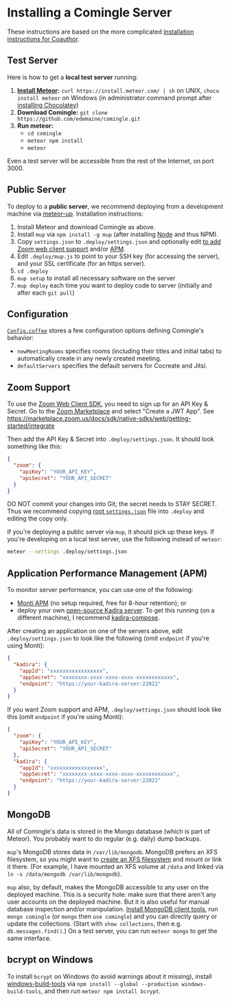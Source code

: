 # Installing a Comingle Server

These instructions are based on the more complicated
[installation instructions for Coauthor](https://github.com/edemaine/coauthor/blob/main/INSTALL.md).

## Test Server

Here is how to get a **local test server** running:

1. **[Install Meteor](https://www.meteor.com/install):**
   `curl https://install.meteor.com/ | sh` on UNIX,
   `choco install meteor` on Windows (in administrator command prompt
   after [installing Chocolatey](https://chocolatey.org/install))
2. **Download Comingle:** `git clone https://github.com/edemaine/comingle.git`
3. **Run meteor:**
   * `cd comingle`
   * `meteor npm install`
   * `meteor`

Even a test server will be accessible from the rest of the Internet,
on port 3000.

## Public Server

To deploy to a **public server**, we recommend deploying from a development
machine via [meteor-up](https://github.com/kadirahq/meteor-up).
Installation instructions:

1. Install Meteor and download Comingle as above.
2. Install `mup` via `npm install -g mup`
   (after installing [Node](https://nodejs.org/en/) and thus NPM).
3. Copy `settings.json` to `.deploy/settings.json` and optionally edit
   [to add Zoom web client support](#zoom-support) and/or
   [APM](#application-performance-management-apm).
4. Edit `.deploy/mup.js` to point to your SSH key (for accessing the server),
   and your SSL certificate (for an https server).
5. `cd .deploy`
6. `mup setup` to install all necessary software on the server
7. `mup deploy` each time you want to deploy code to server
   (initially and after each `git pull`)

## Configuration

[`Config.coffee`](Config.coffee) stores a few configuration options defining
Comingle's behavior:

* `newMeetingRooms` specifies rooms (including their titles and initial tabs)
  to automatically create in any newly created meeting.
* `defaultServers` specifies the default servers for Cocreate and Jitsi.

## Zoom Support

To use the [Zoom Web Client SDK](https://github.com/zoom/sample-app-web),
you need to sign up for an API Key &amp; Secret.  Go to the
[Zoom Marketplace](https://marketplace.zoom.us/) and select "Create a JWT App".
See <https://marketplace.zoom.us/docs/sdk/native-sdks/web/getting-started/integrate>

Then add the API Key &amp; Secret into `.deploy/settings.json`.
It should look something like this:

```json
{
  "zoom": {
    "apiKey": "YOUR_API_KEY",
    "apiSecret": "YOUR_API_SECRET"
  }
}
```

DO NOT commit your changes into Git; the secret needs to STAY SECRET.
Thus we recommend copying [root `settings.json`](settings.json) file
into `.deploy` and editing the copy only.

If you're deploying a public server via `mup`, it should pick up these keys.
If you're developing on a local test server, use the following instead of
`meteor`:

```sh
meteor --settings .deploy/settings.json
```

## Application Performance Management (APM)

To monitor server performance, you can use one of the following:

* [Monti APM](https://montiapm.com/)
  (no setup required, free for 8-hour retention); or
* deploy your own
  [open-source Kadira server](https://github.com/kadira-open/kadira-server).
  To get this running (on a different machine), I recommend
  [kadira-compose](https://github.com/edemaine/kadira-compose).

After creating an application on one of the servers above,
edit `.deploy/settings.json` to look like the following
(omit `endpoint` if you're using Monti):

```json
{
  "kadira": {
    "appId": "xxxxxxxxxxxxxxxxx",
    "appSecret": "xxxxxxxx-xxxx-xxxx-xxxx-xxxxxxxxxxxx",
    "endpoint": "https://your-kadira-server:22022"
  }
}
```

If you want Zoom support and APM, `.deploy/settings.json` should look like this
(omit `endpoint` if you're using Monti):

```json
{
  "zoom": {
    "apiKey": "YOUR_API_KEY",
    "apiSecret": "YOUR_API_SECRET"
  },
  "kadira": {
    "appId": "xxxxxxxxxxxxxxxxx",
    "appSecret": "xxxxxxxx-xxxx-xxxx-xxxx-xxxxxxxxxxxx",
    "endpoint": "https://your-kadira-server:22022"
  }
}
```

## MongoDB

All of Comingle's data is stored in the Mongo database
(which is part of Meteor).
You probably want to do regular (e.g. daily) dump backups.
<!--
There's a script in `.backup` that I use to dump the database,
copy to the development machine, and upload to Dropbox or other cloud storage
via [rclone](https://rclone.org/).
-->

`mup`'s MongoDB stores data in `/var/lib/mongodb`.  MongoDB prefers an XFS
filesystem, so you might want to
[create an XFS filesystem](http://ask.xmodulo.com/create-mount-xfs-file-system-linux.html)
and mount or link it there.
(For example, I have mounted an XFS volume at `/data` and linked via
`ln -s /data/mongodb /var/lib/mongodb`).

`mup` also, by default, makes the MongoDB accessible to any user on the
deployed machine.  This is a security hole: make sure that there aren't any
user accounts on the deployed machine.
But it is also useful for manual database inspection and/or manipulation.
[Install MongoDB client
tools](https://docs.mongodb.com/manual/administration/install-community/),
run `mongo comingle` (or `mongo` then `use comingle`) and you can directly
query or update the collections.  (Start with `show collections`, then
e.g. `db.messages.find()`.)
On a test server, you can run `meteor mongo` to get the same interface.

## bcrypt on Windows

To install `bcrypt` on Windows (to avoid warnings about it missing), install
[windows-build-tools](https://www.npmjs.com/package/windows-build-tools)
via `npm install --global --production windows-build-tools`, and
then run `meteor npm install bcrypt`.
